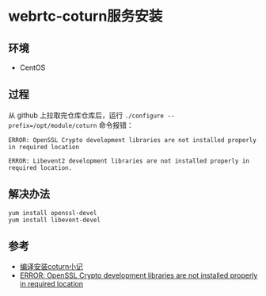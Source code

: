 # webrtc-coturn服务安装

## 环境
* CentOS

## 过程
从 github 上拉取完仓库仓库后，运行 `./configure --prefix=/opt/module/coturn` 命令报错：

```
ERROR: OpenSSL Crypto development libraries are not installed properly in required location
```

```
ERROR: Libevent2 development libraries are not installed properly in required location.
```

## 解决办法
```
yum install openssl-devel
yum install libevent-devel
```

## 参考
* [编译安装coturn小记](https://blog.csdn.net/righteousness/article/details/90732368)
* [ERROR: OpenSSL Crypto development libraries are not installed properly in required location](https://superuser.com/questions/1059499/error-openssl-crypto-development-libraries-are-not-installed-properly-in-requir)
